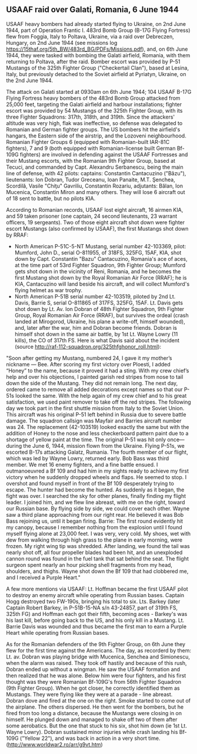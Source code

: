 ## USAAF raid over Galati, Romania, 6 June 1944

USAAF heavy bombers had already started flying to Ukraine, on 2nd June 1944, part of Operation Frantic I.
483rd Bomb Group (B-17G Flying Fortress) flew from Foggia, Italy to Poltava, Ukraine, via a raid over Debreczen, Hungary, on 2nd June 1944 (see missions log <https://15thaf.org/5th_BW/483rd_BG/PDFs/Missions.pdf>), and, on 6th June 1944, they were tasked with bombing the Galati airfield, Romania, with them returning to Poltava, after the raid. Bomber escort was provided by P-51 Mustangs of the 325th Fighter Group ("Checkertail Clan"), based at Lesina, Italy, but previously detached to the Soviet airfield at Pyriatyn, Ukraine, on the 2nd June 1944.

The attack on Galati started at 0930am on 6th June 1944; 104 USAAF B-17G Flying Fortress heavy bombers of the 483rd Bomb Group attacked from 25,000 feet, targeting the Galati airfield and harbour installations; fighter escort was provided by 54 Mustangs of the 325th Fighter Group, with its three Fighter Squadrons: 317th, 318th, and 319th. Since the attackers' altitude was very high, flak was ineffective, so defense was delegated to Romanian and German fighter groups. The US bombers hit the airfield's hangars, the Eastern side of the airstrip, and the Lozoveni neighbourhood. Romanian Fighter Groups 6 (equipped with Romanian-built IAR-81C fighters), 7 and 9 (both equipped with Romanian-license built German Bf-109G fighters) are involved in defending against the USAAF Fortresses and their Mustang escorts, with the Romanian 9th Fighter Group, based at Tecuci, and commanded by Capt. Alexandru Serbanescu, being the main line of defense, with 42 pilots: captains: Constantin Cantacuzino ("Bâzu"), lieutenants: Ion Dobran, Tudor Greceanu, Ioan Panaite, M.T. Şenchea, Scordilă, Vasile "Chiţu" Gavriliu, Constantin Rozariu, adjutants: Bălan, Ion Mucenica, Constantin Miron and many others. They will lose 6 aircraft out of 18 sent to battle, but no pilots KIA.

According to Romanian records, USAAF lost eight aircraft, 16 airmen KIA, and 59 taken prisoner (one captain, 24 second lieutenants, 23 warrant officers, 19 sergeants). Two of those eight aircraft shot down were fighter escort Mustangs (also confirmed by USAAF), the first Mustangs shot down by RRAF:

- North American P-51C-5-NT Mustang, serial number 42-103369, pilot: Mumford, John D., serial O-811955, of 318FS, 325FG, 15AF, KIA, shot down by Capt. Constantin "Bazu" Cantacuzino, Romania's ace of aces, at the time part of 53rd Fighter Squadron, 9th Fighter Group; Mumford gets shot down in the vicinity of Reni, Romania, and he becomes the first Mustang shot down by the Royal Romanian Air Force (RRAF); he is KIA, Cantacuzino will land beside his aircraft, and will collect Mumford's flying helmet as war trophy.
- North American P-51B serial number 42-103519, piloted by 2nd Lt. Davis, Barrie S, serial O-811865 of 317FS, 325FG, 15AF. Lt. Davis gets shot down by Lt. Av. Ion Dobran of 48th Fighter Squadron, 9th Fighter Group, Royal Romanian Air Force (RRAF), but survives the ordeal (crash landed at Mirogorod, Ukraine, his plane a write-off, himself wounded), and, later after the war, him and Dobran become friends. Dobran is himself shot down in the same air battle, by 1st Lt. Wayne Lowry (11 kills), the CO of 317th FS. Here is what Davis said about the incident (source <http://raf-112-squadron.org/325thfghonor_roll.html>):

"Soon after getting my Mustang, numbered 24,  I gave it my mother’s nickname — Bee. After scoring my first victory over Ploesti, I added “Honey” to the name, because it proved it had a sting. With my crew chief’s help and over his objections, I painted garish red stripes from nose to tail down the side of the Mustang. They did not remain long. The next day, ordered came to remove all added decorations except names so that our P-51s looked the same. With the help again of my crew chief and to his great satisfaction, we used paint remover to take off the red stripes. The following day we took part in the first shuttle mission from Italy to the Soviet Union. This aircraft was his original P-51 left behind in Russia due to severe battle damage. The squadron callsign was Mayfair and Barries aircraft number was 24. The replacement (42-103519)  looked exactly the same but with the addition of Honey to the nose and less checkerboard pattern paint due to a shortage of yellow paint at the time. The original P-51  was hit only once—during the June 6, 1944, mission flown from the Ukraine. Flying P-51s, we escorted B-17s attacking Galatz, Rumania. The fourth member of our flight, which was led by Wayne Lowry, returned early. Bob Bass was third member. We met 16 enemy fighters, and a fine battle ensued. I outmanoeuvred a Bf 109 and had him in my sights ready to achieve my first victory when he suddenly dropped wheels and flaps. He seemed to stop. I overshot and found myself in front of the Bf 109 desperately trying to escape. The hunter had become the hunted.
As suddenly as it began, the fight was over. I searched the sky for other planes, finally finding my flight leader. I joined him, and we flew line abreast, with me on the right, toward our Russian base. By flying side by side, we could cover each other. Wayne saw a third plane approaching from our right rear. He believed it was Bob Bass rejoining us, until it began firing. Barrie: The first round evidently hit my canopy, because I remember nothing from the explosion until I found myself flying alone at 23,000 feet. I was very, very cold. My shoes, wet with dew from walking through high grass to the plane in early morning, were frozen. My right wing tip was shredded. After landing, we found the tail was nearly shot off, all four propeller blades had been hit, and an unexploded cannon round was found in the fuel tank that sat behind the seat. The flight surgeon spent nearly an hour picking shell fragments from my head, shoulders, and thighs. Wayne shot down the Bf 109 that had clobbered me, and I received a Purple Heart."

A few more mentions via USAAF: Lt. Hoffman became the first USAAF pilot to destroy an enemy aircraft while operating from Russian bases. Captain Hogg destroyed two FW-190s, bringing his total to six. Lts. Barkey (later Captain Robert Barkey, in P-51B-15-NA s/n 43-24857, part of 319th FS, 325th FG) and Hoffman each got their fifth, becoming aces - Barkey's was his last kill, before going back to the US, and his only kill in a Mustang. Lt. Barrie Davis was wounded and thus became the first man to earn a Purple Heart while operating from Russian bases.

As for the Romanian defenders of the 9th Fighter Group, on 6th June they flew for the first time against the Americans. The day, as recorderd by them: Lt. av. Dobran was playing bridge with Mucenica, Senchea and Simionescu, when the alarm was raised. They took off hastily and because of this rush, Dobran ended up without a wingman. He saw the USAAF formation and then realized that he was alone. Below him were four fighters, and his first thought was they were Romanian Bf-109G's from 56th Fighter Squadron (9th Fighter Group). When he got closer, he correctly identified them as Mustangs. They were flying like they were at a parade - line abreast. Dobran dove and fired at the one on the right. Smoke started to come out of the airplane. The others dispersed. He then went for the bombers, but he fired from too long a distance, because the Mustangs were closing in on himself. He plunged down and managed to shake off two of them after some aerobatics. But the one that stuck to his six, shot him down (ie 1st Lt. Wayne Lowry). Dobran sustained minor injuries while crash landing his Bf-109G ("Yellow 22"), and was back in action in a very short time. (<http://www.worldwar2.ro/arr/g9vt.htm>)


